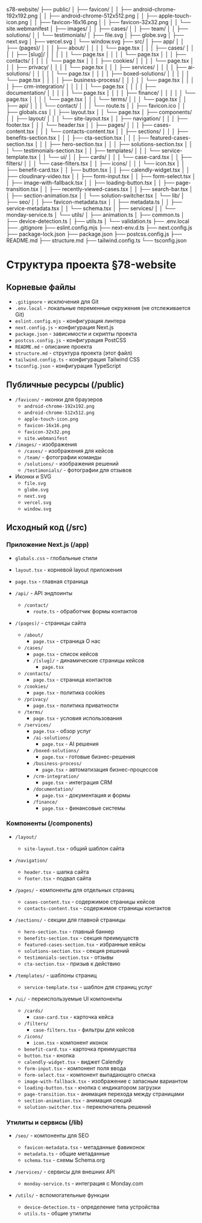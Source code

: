 s78-website/
├── public/
│   ├── favicon/
│   │   ├── android-chrome-192x192.png
│   │   ├── android-chrome-512x512.png
│   │   ├── apple-touch-icon.png
│   │   ├── favicon-16x16.png
│   │   ├── favicon-32x32.png
│   │   └── site.webmanifest
│   ├── images/
│   │   ├── cases/
│   │   ├── team/
│   │   ├── solutions/
│   │   └── testimonials/
│   ├── file.svg
│   ├── globe.svg
│   ├── next.svg
│   ├── vercel.svg
│   └── window.svg
├── src/
│   ├── app/
│   │   ├── (pages)/
│   │   │   ├── about/
│   │   │   │   └── page.tsx
│   │   │   ├── cases/
│   │   │   │   ├── [slug]/
│   │   │   │   │   └── page.tsx
│   │   │   │   └── page.tsx
│   │   │   ├── contacts/
│   │   │   │   └── page.tsx
│   │   │   ├── cookies/
│   │   │   │   └── page.tsx
│   │   │   ├── privacy/
│   │   │   │   └── page.tsx
│   │   │   ├── services/
│   │   │   │   ├── ai-solutions/
│   │   │   │   │   └── page.tsx
│   │   │   │   ├── boxed-solutions/
│   │   │   │   │   └── page.tsx
│   │   │   │   ├── business-process/
│   │   │   │   │   └── page.tsx
│   │   │   │   ├── crm-integration/
│   │   │   │   │   └── page.tsx
│   │   │   │   ├── documentation/
│   │   │   │   │   └── page.tsx
│   │   │   │   ├── finance/
│   │   │   │   │   └── page.tsx
│   │   │   │   └── page.tsx
│   │   │   └── terms/
│   │   │       └── page.tsx
│   │   ├── api/
│   │   │   └── contact/
│   │   │       └── route.ts
│   │   ├── favicon.ico
│   │   ├── globals.css
│   │   ├── layout.tsx
│   │   └── page.tsx
│   ├── components/
│   │   ├── layout/
│   │   │   └── site-layout.tsx
│   │   ├── navigation/
│   │   │   ├── footer.tsx
│   │   │   └── header.tsx
│   │   ├── pages/
│   │   │   ├── cases-content.tsx
│   │   │   └── contacts-content.tsx
│   │   ├── sections/
│   │   │   ├── benefits-section.tsx
│   │   │   ├── cta-section.tsx
│   │   │   ├── featured-cases-section.tsx
│   │   │   ├── hero-section.tsx
│   │   │   ├── solutions-section.tsx
│   │   │   └── testimonials-section.tsx
│   │   ├── templates/
│   │   │   └── service-template.tsx
│   │   └── ui/
│   │       ├── cards/
│   │       │   └── case-card.tsx
│   │       ├── filters/
│   │       │   └── case-filters.tsx
│   │       ├── icons/
│   │       │   └── icon.tsx
│   │       ├── benefit-card.tsx
│   │       ├── button.tsx
│   │       ├── calendly-widget.tsx
│   │       ├── cloudinary-video.tsx
│   │       ├── form-input.tsx
│   │       ├── form-select.tsx
│   │       ├── image-with-fallback.tsx
│   │       ├── loading-button.tsx
│   │       ├── page-transition.tsx
│   │       ├── recently-viewed-cases.tsx
│   │       ├── search-bar.tsx
│   │       ├── section-animation.tsx
│   │       └── solution-switcher.tsx
│   └── lib/
│       ├── seo/
│       │   ├── favicon-metadata.tsx
│       │   ├── metadata.ts
│       │   ├── service-metadata.tsx
│       │   └── schema.tsx
│       ├── services/
│       │   └── monday-service.ts
│       └── utils/
│           ├── animation.ts
│           ├── common.ts
│           ├── device-detection.ts
│           ├── utils.ts
│           └── validation.ts
├── .env.local
├── .gitignore
├── eslint.config.mjs
├── next-env.d.ts
├── next.config.js
├── package-lock.json
├── package.json
├── postcss.config.js
├── README.md
├── structure.md
├── tailwind.config.ts
└── tsconfig.json




# Структура проекта §78-website

## Корневые файлы
- `.gitignore` - исключения для Git
- `.env.local` - локальные переменные окружения (не отслеживается Git)
- `eslint.config.mjs` - конфигурация линтера
- `next.config.js` - конфигурация Next.js
- `package.json` - зависимости и скрипты проекта
- `postcss.config.js` - конфигурация PostCSS
- `README.md` - описание проекта
- `structure.md` - структура проекта (этот файл)
- `tailwind.config.ts` - конфигурация Tailwind CSS
- `tsconfig.json` - конфигурация TypeScript

## Публичные ресурсы (/public)
- `/favicon/` - иконки для браузеров
  - `android-chrome-192x192.png`
  - `android-chrome-512x512.png`
  - `apple-touch-icon.png`
  - `favicon-16x16.png` 
  - `favicon-32x32.png`
  - `site.webmanifest`
- `/images/` - изображения
  - `/cases/` - изображения для кейсов
  - `/team/` - фотографии команды
  - `/solutions/` - изображения решений
  - `/testimonials/` - фотографии для отзывов
- Иконки и SVG
  - `file.svg`
  - `globe.svg`
  - `next.svg`
  - `vercel.svg`
  - `window.svg`

## Исходный код (/src)

### Приложение Next.js (/app)
- `globals.css` - глобальные стили
- `layout.tsx` - корневой layout приложения
- `page.tsx` - главная страница

- `/api/` - API эндпоинты
  - `/contact/`
    - `route.ts` - обработчик формы контактов

- `/(pages)/` - страницы сайта
  - `/about/`
    - `page.tsx` - страница О нас
  - `/cases/`
    - `page.tsx` - список кейсов
    - `/[slug]/` - динамические страницы кейсов
      - `page.tsx`
  - `/contacts/`
    - `page.tsx` - страница контактов
  - `/cookies/`
    - `page.tsx` - политика cookies
  - `/privacy/`
    - `page.tsx` - политика приватности
  - `/terms/`
    - `page.tsx` - условия использования
  - `/services/`
    - `page.tsx` - обзор услуг
    - `/ai-solutions/`
      - `page.tsx` - AI решения
    - `/boxed-solutions/`
      - `page.tsx` - готовые бизнес-решения
    - `/business-process/`
      - `page.tsx` - автоматизация бизнес-процессов
    - `/crm-integration/`
      - `page.tsx` - интеграция CRM
    - `/documentation/`
      - `page.tsx` - документация и формы
    - `/finance/`
      - `page.tsx` - финансовые системы

### Компоненты (/components)
- `/layout/`
  - `site-layout.tsx` - общий шаблон сайта

- `/navigation/`
  - `header.tsx` - шапка сайта
  - `footer.tsx` - подвал сайта

- `/pages/` - компоненты для отдельных страниц
  - `cases-content.tsx` - содержимое страницы кейсов
  - `contacts-content.tsx` - содержимое страницы контактов

- `/sections/` - секции для главной страницы
  - `hero-section.tsx` - главный баннер
  - `benefits-section.tsx` - секция преимуществ
  - `featured-cases-section.tsx` - избранные кейсы
  - `solutions-section.tsx` - секция решений
  - `testimonials-section.tsx` - отзывы
  - `cta-section.tsx` - призыв к действию

- `/templates/` - шаблоны страниц
  - `service-template.tsx` - шаблон для страниц услуг

- `/ui/` - переиспользуемые UI компоненты
  - `/cards/`
    - `case-card.tsx` - карточка кейса
  - `/filters/`
    - `case-filters.tsx` - фильтры для кейсов
  - `/icons/`
    - `icon.tsx` - компонент иконок
  - `benefit-card.tsx` - карточка преимущества
  - `button.tsx` - кнопка
  - `calendly-widget.tsx` - виджет Calendly
  - `form-input.tsx` - компонент поля ввода
  - `form-select.tsx` - компонент выпадающего списка
  - `image-with-fallback.tsx` - изображение с запасным вариантом
  - `loading-button.tsx` - кнопка с индикатором загрузки
  - `page-transition.tsx` - анимация перехода между страницами
  - `section-animation.tsx` - анимация секций
  - `solution-switcher.tsx` - переключатель решений

### Утилиты и сервисы (/lib)
- `/seo/` - компоненты для SEO
  - `favicon-metadata.tsx` - метаданные фавиконок
  - `metadata.ts` - общие метаданные
  - `schema.tsx` - схемы Schema.org

- `/services/` - сервисы для внешних API
  - `monday-service.ts` - интеграция с Monday.com

- `/utils/` - вспомогательные функции
  - `device-detection.ts` - определение типа устройства
  - `utils.ts` - общие утилиты